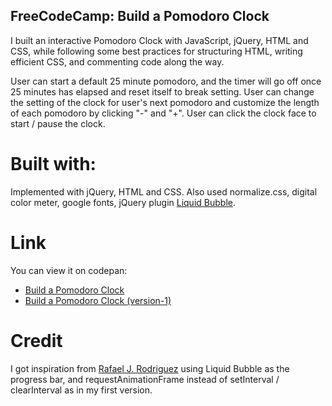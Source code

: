 ## FreeCodeCamp: Build a Pomodoro Clock

I built an interactive Pomodoro Clock with JavaScript, jQuery, HTML and CSS, while following some best practices for structuring HTML, writing efficient CSS, and commenting code along the way.

 User can start a default 25 minute pomodoro, and the timer will go off once 25 minutes has elapsed and reset itself to break setting.  User can change the setting of the clock for user's next pomodoro and customize the length of each pomodoro by clicking "-" and "+".  User can click the clock face to start / pause the clock.

# Built with:

Implemented with jQuery, HTML and CSS. Also used normalize.css, digital color meter, google fonts, jQuery plugin [Liquid Bubble](http://www.jqueryscript.net/chart-graph/Customizable-Liquid-Bubble-Chart-With-jQuery-Canvas.html).

# Link

You can view it on codepan:
- [Build a Pomodoro Clock](http://codepen.io/llwang8/pen/mELAyx)
- [Build a Pomodoro Clock (version-1)]()

# Credit

I got inspiration from [Rafael J. Rodriguez](https://github.com/Rafase282/My-FreeCodeCamp-Code/wiki/Zipline-Build-a-Pomodoro-Clock) using Liquid Bubble as the progress bar, and requestAnimationFrame instead of setInterval / clearInterval as in my first version.
